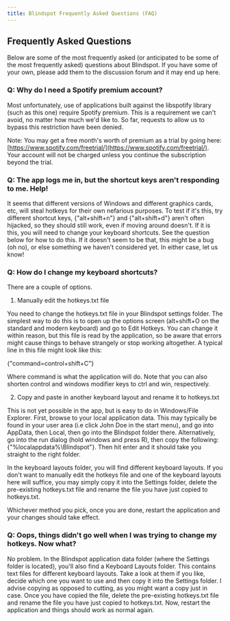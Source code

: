 ```yaml
---
title: Blindspot Frequently Asked Questions (FAQ)
---
```


## Frequently Asked Questions

Below are some of the most frequently asked (or anticipated to be some of the most frequently asked) questions about Blindspot. If you have some of your own, please add them to the discussion forum and it may end up here.

### Q: Why do I need a Spotify premium account?

Most unfortunately, use of applications built against the libspotify library (such as this one) require Spotify premium. This is a requirement we can't avoid, no matter how much we'd like to. So far, requests to allow us to bypass this restriction have been denied.

Note: You may get a free month's worth of premium as a trial by going here: [https://www.spotify.com/freetrial/](https://www.spotify.com/freetrial/). Your account will not be charged unless you continue the subscription beyond the trial.

### Q: The app logs me in, but the shortcut keys aren't responding to me. Help!

It seems that different versions of Windows and different graphics cards, etc, will steal hotkeys for their own nefarious purposes. To test if it's this, try different shortcut keys, {"alt+shift+n"} and {"alt+shift+d"} aren't often hijacked, so they should still work, even if moving around doesn't. If it is this, you will need to change your keyboard shortcuts. See the question below for how to do this. If it doesn't seem to be that, this might be a bug (oh no), or else something we haven't considered yet. In either case, let us know!

### Q: How do I change my keyboard shortcuts?

There are a couple of options.

1. Manually edit the hotkeys.txt file

You need to change the hotkeys.txt file in your Blindspot settings folder. The simplest way to do this is to open up the options screen (alt+shift+O on the standard and modern keyboard) and go to Edit Hotkeys. You can change it within reason, but this file is read by the application, so be aware that errors might cause things to behave strangely or stop working altogether. A typical line in this file might look like this:

{"command=control+shift+C"}

Where command is what the application will do. Note that you can also shorten control and windows modifier keys to ctrl and win, respectively. 

2. Copy and paste in another keyboard layout and rename it to hotkeys.txt

This is not yet possible in the app, but is easy to do in Windows/File Explorer. First, browse to your local application data. This may typically be found in your user area (i.e click John Doe in the start menu), and go into AppData, then Local, then go into the Blindspot folder there. Alternatively, go into the run dialog (hold windows and press R), then copy the following: {"%localappdata%\Blindspot"}. Then hit enter and it should take you straight to the right folder.

In the keyboard layouts folder, you will find different keyboard layouts. If you don't want to manually edit the hotkeys file and one of the keyboard layouts here will suffice, you may simply copy it into the Settings folder, delete the pre-existing hotkeys.txt file and rename the file you have just copied to hotkeys.txt. 

Whichever method you pick, once you are done, restart the application and your changes should take effect.

### Q: Oops, things didn't go well when I was trying to change my hotkeys. Now what?

No problem. In the Blindspot application data folder (where the Settings folder is located), you'll also find a Keyboard Layouts folder. This contains text files for different keyboard layouts. Take a look at them if you like, decide which one you want to use and then copy it into the Settings folder. I advise copying as opposed to cutting, as you might want a copy just in case. Once you have copied the file, delete the pre-existing hotkeys.txt file and rename the file you have just copied to hotkeys.txt. Now, restart the application and things should work as normal again. 